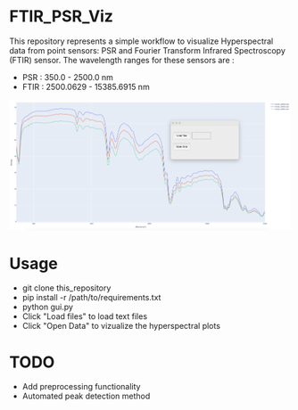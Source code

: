 # FTIR_PSR_Viz
This repository represents a simple workflow to visualize Hyperspectral data from point sensors: PSR and Fourier Transform Infrared Spectroscopy (FTIR) sensor. The wavelength ranges for these sensors are :
- PSR : 350.0 - 2500.0 nm
- FTIR : 2500.0629 - 15385.6915 nm

<p align="center">
  <img src="image.png" width="900"/>
</p>

# Usage
- git clone this_repository
- pip install -r /path/to/requirements.txt
- python gui.py
- Click "Load files" to load text files
- Click "Open Data" to vizualize the hyperspectral plots

# TODO
- Add preprocessing functionality
- Automated peak detection method
